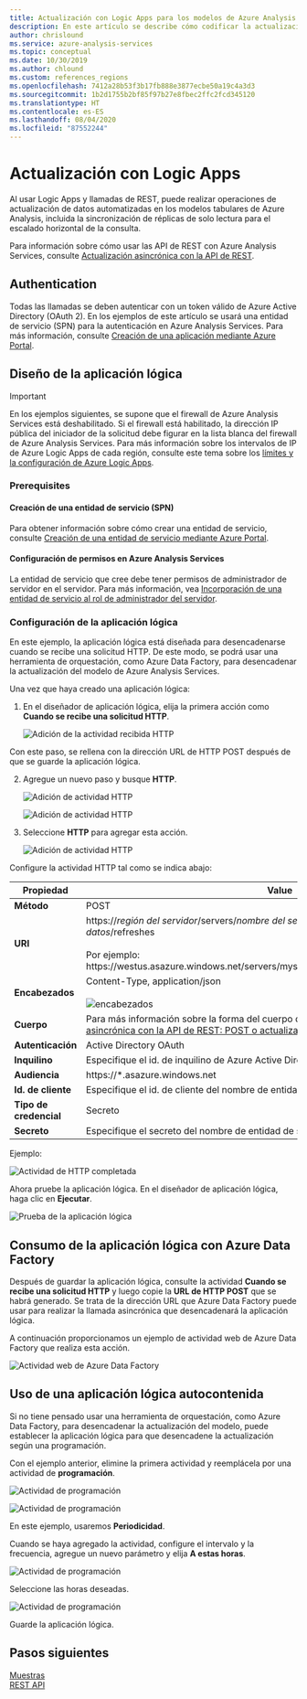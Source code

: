 ```yaml
---
title: Actualización con Logic Apps para los modelos de Azure Analysis Services | Microsoft Docs
description: En este artículo se describe cómo codificar la actualización asincrónica de Azure Analysis Services mediante Azure Logic Apps.
author: chrislound
ms.service: azure-analysis-services
ms.topic: conceptual
ms.date: 10/30/2019
ms.author: chlound
ms.custom: references_regions
ms.openlocfilehash: 7412a28b53f3b17fb888e3877ecbe50a19c4a3d3
ms.sourcegitcommit: 1b2d1755b2bf85f97b27e8fbec2ffc2fcd345120
ms.translationtype: HT
ms.contentlocale: es-ES
ms.lasthandoff: 08/04/2020
ms.locfileid: "87552244"
---
```

# <a name="refresh-with-logic-apps"></a>Actualización con Logic Apps

Al usar Logic Apps y llamadas de REST, puede realizar operaciones de actualización de datos automatizadas en los modelos tabulares de Azure Analysis, incluida la sincronización de réplicas de solo lectura para el escalado horizontal de la consulta.

Para información sobre cómo usar las API de REST con Azure Analysis Services, consulte [Actualización asincrónica con la API de REST](analysis-services-async-refresh.md).

## <a name="authentication"></a>Authentication

Todas las llamadas se deben autenticar con un token válido de Azure Active Directory (OAuth 2).  En los ejemplos de este artículo se usará una entidad de servicio (SPN) para la autenticación en Azure Analysis Services. Para más información, consulte [Creación de una aplicación mediante Azure Portal](../active-directory/develop/howto-create-service-principal-portal.md).

## <a name="design-the-logic-app"></a>Diseño de la aplicación lógica

> [!IMPORTANT]
> En los ejemplos siguientes, se supone que el firewall de Azure Analysis Services está deshabilitado. Si el firewall está habilitado, la dirección IP pública del iniciador de la solicitud debe figurar en la lista blanca del firewall de Azure Analysis Services. Para más información sobre los intervalos de IP de Azure Logic Apps de cada región, consulte este tema sobre los [límites y la configuración de Azure Logic Apps](../logic-apps/logic-apps-limits-and-config.md#configuration).

### <a name="prerequisites"></a>Prerequisites

#### <a name="create-a-service-principal-spn"></a>Creación de una entidad de servicio (SPN)

Para obtener información sobre cómo crear una entidad de servicio, consulte [Creación de una entidad de servicio mediante Azure Portal](../active-directory/develop/howto-create-service-principal-portal.md).

#### <a name="configure-permissions-in-azure-analysis-services"></a>Configuración de permisos en Azure Analysis Services
 
La entidad de servicio que cree debe tener permisos de administrador de servidor en el servidor. Para más información, vea [Incorporación de una entidad de servicio al rol de administrador del servidor](analysis-services-addservprinc-admins.md).

### <a name="configure-the-logic-app"></a>Configuración de la aplicación lógica

En este ejemplo, la aplicación lógica está diseñada para desencadenarse cuando se recibe una solicitud HTTP. De este modo, se podrá usar una herramienta de orquestación, como Azure Data Factory, para desencadenar la actualización del modelo de Azure Analysis Services.

Una vez que haya creado una aplicación lógica:

1. En el diseñador de aplicación lógica, elija la primera acción como **Cuando se recibe una solicitud HTTP**.

   ![Adición de la actividad recibida HTTP](./media/analysis-services-async-refresh-logic-app/1.png)

Con este paso, se rellena con la dirección URL de HTTP POST después de que se guarde la aplicación lógica.

2. Agregue un nuevo paso y busque **HTTP**.  

   ![Adición de actividad HTTP](./media/analysis-services-async-refresh-logic-app/9.png)

   ![Adición de actividad HTTP](./media/analysis-services-async-refresh-logic-app/10.png)

3. Seleccione **HTTP** para agregar esta acción.

   ![Adición de actividad HTTP](./media/analysis-services-async-refresh-logic-app/2.png)

Configure la actividad HTTP tal como se indica abajo:

|Propiedad  |Value  |
|---------|---------|
|**Método**     |POST         |
|**URI**     | https://*región del servidor*/servers/*nombre del servidor aas*/models/*nombre de la base de datos*/refreshes <br /> <br /> Por ejemplo: https:\//westus.asazure.windows.net/servers/myserver/models/AdventureWorks/refreshes|
|**Encabezados**     |   Content-Type, application/json <br /> <br />  ![encabezados](./media/analysis-services-async-refresh-logic-app/6.png)    |
|**Cuerpo**     |   Para más información sobre la forma del cuerpo de la solicitud, consulte [Actualización asincrónica con la API de REST: POST o actualizaciones](analysis-services-async-refresh.md#post-refreshes). |
|**Autenticación**     |Active Directory OAuth         |
|**Inquilino**     |Especifique el id. de inquilino de Azure Active Directory         |
|**Audiencia**     |https://*.asazure.windows.net         |
|**Id. de cliente**     |Especifique el id. de cliente del nombre de entidad de servicio         |
|**Tipo de credencial**     |Secreto         |
|**Secreto**     |Especifique el secreto del nombre de entidad de servicio         |

Ejemplo:

![Actividad de HTTP completada](./media/analysis-services-async-refresh-logic-app/7.png)

Ahora pruebe la aplicación lógica.  En el diseñador de aplicación lógica, haga clic en **Ejecutar**.

![Prueba de la aplicación lógica](./media/analysis-services-async-refresh-logic-app/8.png)

## <a name="consume-the-logic-app-with-azure-data-factory"></a>Consumo de la aplicación lógica con Azure Data Factory

Después de guardar la aplicación lógica, consulte la actividad **Cuando se recibe una solicitud HTTP** y luego copie la **URL de HTTP POST** que se habrá generado.  Se trata de la dirección URL que Azure Data Factory puede usar para realizar la llamada asincrónica que desencadenará la aplicación lógica.

A continuación proporcionamos un ejemplo de actividad web de Azure Data Factory que realiza esta acción.

![Actividad web de Azure Data Factory](./media/analysis-services-async-refresh-logic-app/11.png)

## <a name="use-a-self-contained-logic-app"></a>Uso de una aplicación lógica autocontenida

Si no tiene pensado usar una herramienta de orquestación, como Azure Data Factory, para desencadenar la actualización del modelo, puede establecer la aplicación lógica para que desencadene la actualización según una programación.

Con el ejemplo anterior, elimine la primera actividad y reemplácela por una actividad de **programación**.

![Actividad de programación](./media/analysis-services-async-refresh-logic-app/12.png)

![Actividad de programación](./media/analysis-services-async-refresh-logic-app/13.png)

En este ejemplo, usaremos **Periodicidad**.

Cuando se haya agregado la actividad, configure el intervalo y la frecuencia, agregue un nuevo parámetro y elija **A estas horas**.

![Actividad de programación](./media/analysis-services-async-refresh-logic-app/16.png)

Seleccione las horas deseadas.

![Actividad de programación](./media/analysis-services-async-refresh-logic-app/15.png)

Guarde la aplicación lógica.

## <a name="next-steps"></a>Pasos siguientes

[Muestras](analysis-services-samples.md)  
[REST API](https://docs.microsoft.com/rest/api/analysisservices/servers)

